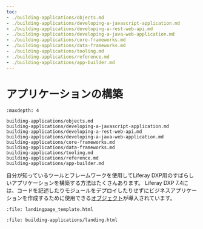 ```yaml
---
toc:
- ./building-applications/objects.md
- ./building-applications/developing-a-javascript-application.md
- ./building-applications/developing-a-rest-web-api.md
- ./building-applications/developing-a-java-web-application.md
- ./building-applications/core-frameworks.md
- ./building-applications/data-frameworks.md
- ./building-applications/tooling.md
- ./building-applications/reference.md
- ./building-applications/app-builder.md
---
```

# アプリケーションの構築

```{toctree}
:maxdepth: 4

building-applications/objects.md
building-applications/developing-a-javascript-application.md
building-applications/developing-a-rest-web-api.md
building-applications/developing-a-java-web-application.md
building-applications/core-frameworks.md
building-applications/data-frameworks.md
building-applications/tooling.md
building-applications/reference.md
building-applications/app-builder.md
```

自分が知っているツールとフレームワークを使用してLiferay DXP用のすばらしいアプリケーションを構築する方法はたくさんあります。 Liferay DXP 7.4には、コードを記述したりモジュールをデプロイしたりせずにビジネスアプリケーションを作成するために使用できる[オブジェクト](building-applications/objects.md)が導入されています。

```{raw} html
:file: landingpage_template.html
```

```{raw} html
:file: building-applications/landing.html
```
